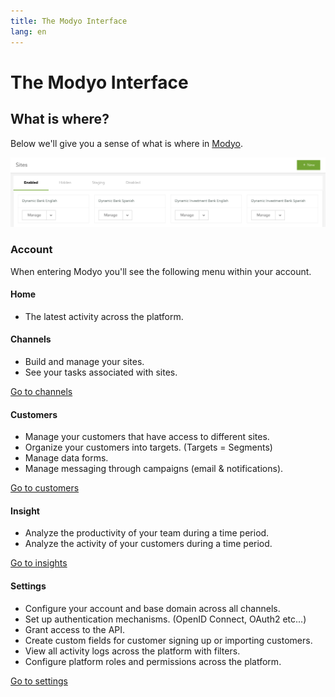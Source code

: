 ```yaml
---
title: The Modyo Interface
lang: en
---
```


# The Modyo Interface

## What is where?

Below we'll give you a sense of what is where in [Modyo](https://www.modyo.com/).

![The Modyo interface](./modyo-screenshot.png)

### Account

When entering Modyo you'll see the following menu within your account.

#### Home

- The latest activity across the platform.

#### Channels

- Build and manage your sites.
- See your tasks associated with sites.

[Go to channels](https://support.modyo.com/hc/en-us/articles/360006583292-What-is-Channels-)

#### Customers

- Manage your customers that have access to different sites.
- Organize your customers into targets. \(Targets = Segments\)
- Manage data forms.
- Manage messaging through campaigns \(email & notifications\).

[Go to customers](https://support.modyo.com/hc/en-us/articles/360006583432)

#### Insight

- Analyze the productivity of your team during a time period.
- Analyze the activity of your customers during a time period.

[Go to insights](https://support.modyo.com/hc/en-us/articles/360005114872-Insights)

#### Settings

- Configure your account and base domain across all channels.
- Set up authentication mechanisms. \(OpenID Connect, OAuth2 etc...\)
- Grant access to the API.
- Create custom fields for customer signing up or importing customers.
- View all activity logs across the platform with filters.
- Configure platform roles and permissions across the platform.

[Go to settings](https://support.modyo.com/hc/en-us/articles/360002805792-Account-Settings)
